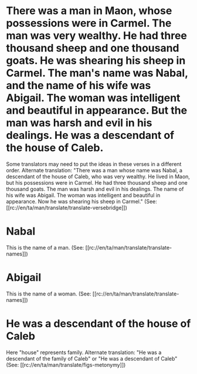 # There was a man in Maon, whose possessions were in Carmel. The man was very wealthy. He had three thousand sheep and one thousand goats. He was shearing his sheep in Carmel. The man's name was Nabal, and the name of his wife was Abigail. The woman was intelligent and beautiful in appearance. But the man was harsh and evil in his dealings. He was a descendant of the house of Caleb.

Some translators may need to put the ideas in these verses in a different order. Alternate translation: "There was a man whose name was Nabal, a descendant of the house of Caleb, who was very wealthy. He lived in Maon, but his possessions were in Carmel. He had three thousand sheep and one thousand goats. The man was harsh and evil in his dealings. The name of his wife was Abigail. The woman was intelligent and beautiful in appearance. Now he was shearing his sheep in Carmel." (See: [[rc://en/ta/man/translate/translate-versebridge]])

# Nabal

This is the name of a man. (See: [[rc://en/ta/man/translate/translate-names]])

# Abigail

This is the name of a woman. (See: [[rc://en/ta/man/translate/translate-names]])

# He was a descendant of the house of Caleb

Here "house" represents family. Alternate translation: "He was a descendant of the family of Caleb" or "He was a descendant of Caleb" (See: [[rc://en/ta/man/translate/figs-metonymy]])


